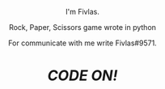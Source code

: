 <p align='center'>
I'm Fivlas.
</p>
<p align='center'>
Rock, Paper, Scissors game wrote in python
</p>

<p align='center'>For communicate with me write Fivlas#9571</a>.</p>

<h1 align='center'><i>CODE ON!</i></h1>
